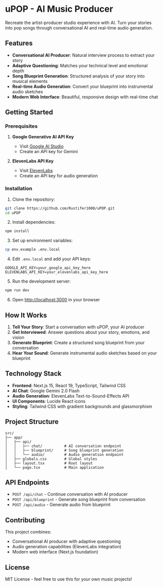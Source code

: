 # uPOP - AI Music Producer

Recreate the artist-producer studio experience with AI. Turn your stories into pop songs through conversational AI and real-time audio generation.

## Features

- **Conversational AI Producer**: Natural interview process to extract your story
- **Adaptive Questioning**: Matches your technical level and emotional depth
- **Song Blueprint Generation**: Structured analysis of your story into musical elements
- **Real-time Audio Generation**: Convert your blueprint into instrumental audio sketches
- **Modern Web Interface**: Beautiful, responsive design with real-time chat

## Getting Started

### Prerequisites

1. **Google Generative AI API Key**
   - Visit [Google AI Studio](https://makersuite.google.com/app/apikey)
   - Create an API key for Gemini

2. **ElevenLabs API Key**
   - Visit [ElevenLabs](https://elevenlabs.io/app/settings/api-keys)
   - Create an API key for audio generation

### Installation

1. Clone the repository:
```bash
git clone https://github.com/Rustifer1000/uPOP.git
cd uPOP
```

2. Install dependencies:
```bash
npm install
```

3. Set up environment variables:
```bash
cp env.example .env.local
```

4. Edit `.env.local` and add your API keys:
```
GOOGLE_API_KEY=your_google_api_key_here
ELEVENLABS_API_KEY=your_elevenlabs_api_key_here
```

5. Run the development server:
```bash
npm run dev
```

6. Open [http://localhost:3000](http://localhost:3000) in your browser

## How It Works

1. **Tell Your Story**: Start a conversation with uPOP, your AI producer
2. **Get Interviewed**: Answer questions about your story, emotions, and vision
3. **Generate Blueprint**: Create a structured song blueprint from your conversation
4. **Hear Your Sound**: Generate instrumental audio sketches based on your blueprint

## Technology Stack

- **Frontend**: Next.js 15, React 19, TypeScript, Tailwind CSS
- **AI Chat**: Google Gemini 2.0 Flash
- **Audio Generation**: ElevenLabs Text-to-Sound-Effects API
- **UI Components**: Lucide React icons
- **Styling**: Tailwind CSS with gradient backgrounds and glassmorphism

## Project Structure

```
src/
├── app/
│   ├── api/
│   │   ├── chat/          # AI conversation endpoint
│   │   ├── blueprint/     # Song blueprint generation
│   │   └── audio/         # Audio generation endpoint
│   ├── globals.css        # Global styles
│   ├── layout.tsx         # Root layout
│   └── page.tsx           # Main application
```

## API Endpoints

- `POST /api/chat` - Continue conversation with AI producer
- `POST /api/blueprint` - Generate song blueprint from conversation
- `POST /api/audio` - Generate audio from blueprint

## Contributing

This project combines:
- Conversational AI producer with adaptive questioning
- Audio generation capabilities (ElevenLabs integration)
- Modern web interface (Next.js foundation)

## License

MIT License - feel free to use this for your own music projects!
